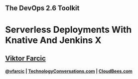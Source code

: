 <!-- .slide: class="center" -->
## The DevOps 2.6 Toolkit

# Serverless Deployments With Knative And Jenkins X

## [Viktor Farcic](http://technologyconversations.com/about/)

#### [@vfarcic](https://twitter.com/vfarcic) | [TechnologyConversations.com](http://technologyconversations.com) |  [CloudBees.com](https://www.cloudbees.com)

